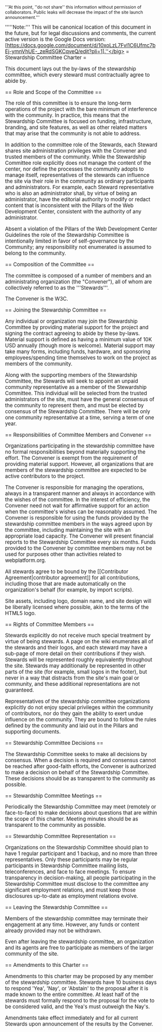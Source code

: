 '''At this point, ''do not share'' this information without permission of collaborators.  Public leaks will decrease the impact of the site launch announcement.'''

<big>'''''Note:''' This will be canonical location of this document in the future, but for legal discussions and comments, the current active version is the Google Docs version: [https://docs.google.com/document/d/10xoLzL7Fvl1C6Ufmc7bEj-ymnVhUE-_zeRdSGKCqveQ/edit?pli=1].''</big>
= Stewardship Committee Charter =

This document lays out the by-laws of the stewardship committee, which every steward must contractually agree to abide by.

== Role and Scope of the Committee ==

The role of this committee is to ensure the long-term operations of the project with the bare minimum of interference with the community. In practice, this means that the Stewardship Committee is focused on funding, infrastructure, branding, and site features, as well as other related matters that may arise that the community is not able to address.

In addition to the committee role of the Stewards, each Steward shares site administration privileges with the Convener and trusted members of the community. While the Stewardship Committee role explicitly does not manage the content of the center, nor define the processes the community adopts to manage itself, representatives of the stewards can influence the site via their role in the community as ordinary participants and administrators. For example, each Steward representative who is also an administrator shall, by virtue of being an administrator, have the editorial authority to modify or redact content that is inconsistent with the Pillars of the Web Development Center, consistent with the authority of any administrator.

Absent a violation of the Pillars of the Web Development Center Guidelines the role of the Stewardship Committee is intentionally limited in favor of self-governance by the Community; any responsibility not enumerated is assumed to belong to the community.

== Composition of the Committee ==

The committee is composed of a number of members and an administrating organization (the "Convener"), all of whom are collectively referred to as the '''Stewards'''.

The Convener is the W3C.

== Joining the Stewardship Committee ==

Any individual or organization may join the Stewardship Committee by providing material support for the project and signing the contract agreeing to abide by these by-laws. Material support is defined as having a minimum value of 10K USD annually (though more is welcome). Material support may take many forms, including funds, hardware, and sponsoring employees/spending time themselves to work on the project as members of the community.

Along with the supporting members of the Stewardship Committee, the Stewards will seek to appoint an unpaid community representative as a member of the Stewardship Committee. This individual will be selected from the trusted administrators of the site, must have the general consensus of the community to represent them, and must be elected by consensus of the Stewardship Committee. There will be only one community representative at a time, serving a term of one year.

== Responsibilities of Committee Members and Convener ==

Organizations participating in the stewardship committee have no formal responsibilities beyond materially supporting the effort. The Convener is exempt from the requirement of providing material support. However, all organizations that are members of the stewardship committee are expected to be active contributors to the project.

The Convener is responsible for managing the operations, always in a transparent manner and always in accordance with the wishes of the committee. In the interest of efficiency, the Convener need not wait for affirmative support for an action when the committee's wishes can be reasonably assumed. The Convener is responsible for using the funds provided by the stewardship committee members in the ways agreed upon by the committee, including maintaining the site with an appropriate load capacity. The Convener will present financial reports to the Stewardship Committee every six months. Funds provided to the Convener by committee members may not be used for purposes other than activities related to webplatform.org.

All stewards agree to be bound by the [[Contributor Agreement|contributor agreement]] for all contributions, including those that are made automatically on the organization's behalf (for example, by import scripts).

Site assets, including logo, domain name, and site design will be liberally licensed where possible, akin to the terms of the HTML5 logo.

== Rights of Committee Members ==

Stewards explicitly do not receive much special treatment by virtue of being stewards. A page on the wiki enumerates all of the stewards and their logos, and each steward may have a sub-page of more detail on their contributions if they wish. Stewards will be represented roughly equivalently throughout the site. Stewards may additionally be represented in other parts of the site (for example, small logos in the footer), but never in a way that distracts from the site's main goal or community, and these additional representations are not guaranteed.

Representatives of the stewardship committee organizations explicitly do not enjoy special privileges within the community of contributors, nor do they gain the ability to exert undue influence on the community. They are bound to follow the rules defined by the community and laid out in the Pillars and supporting documents.

== Stewardship Committee Decisions ==

The Stewardship Committee seeks to make all decisions by consensus. When a decision is required and consensus cannot be reached after good-faith efforts, the Convener is authorized to make a decision on behalf of the Stewardship Committee. These decisions should be as transparent to the community as possible.

== Stewardship Committee Meetings ==

Periodically the Stewardship Committee may meet (remotely or face-to-face) to make decisions about questions that are within the scope of this charter. Meeting minutes should be as transparent to the community as possible.

== Stewardship Committee Representation ==

Organizations on the Stewardship Committee should plan to have 1 regular participant and 1 backup, and no more than three representatives. Only these participants may be regular participants in Stewardship Committee mailing lists, teleconferences, and face to face meetings. To ensure transparency in decision-making, all people participating in the Stewardship Committee must disclose to the committee any significant employment relations, and must keep those disclosures up-to-date as employment relations evolve.

== Leaving the Stewardship Committee ==

Members of the stewardship committee may terminate their engagement at any time. However, any funds or content already provided may not be withdrawn.

Even after leaving the stewardship committee, an organization and its agents are free to participate as members of the larger community of the site.

== Amendments to this Charter ==

Amendments to this charter may be proposed by any member of the stewardship committee. Stewards have 10 business days to respond 'Yea', 'Nay', or 'Abstain' to the proposal after it is made known to the entire committee. At least half of the stewards must formally respond to the proposal for the vote to be considered valid, and the Yea's must outweigh the Nay's.

Amendments take effect immediately and for all current Stewards upon announcement of the results by the Convener.
